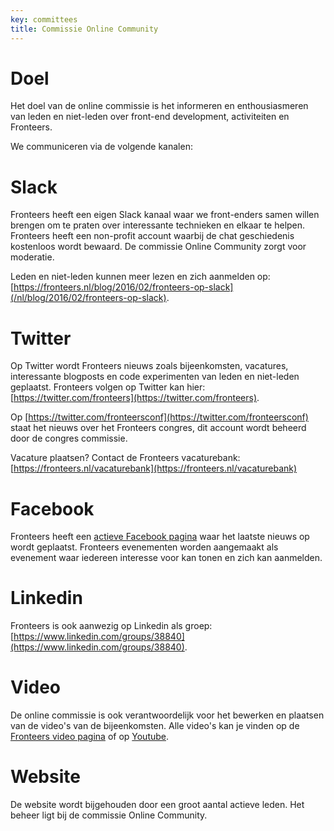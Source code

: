 ```yaml
---
key: committees
title: Commissie Online Community
---
```

# Doel

Het doel van de online commissie is het informeren en enthousiasmeren van leden en niet-leden over front-end development, activiteiten en Fronteers.

We communiceren via de volgende kanalen:

# Slack

Fronteers heeft een eigen Slack kanaal waar we front-enders samen willen brengen om te praten over interessante technieken en elkaar te helpen. Fronteers heeft een non-profit account waarbij de chat geschiedenis kostenloos wordt bewaard. De commissie Online Community zorgt voor moderatie.

Leden en niet-leden kunnen meer lezen en zich aanmelden op: [https://fronteers.nl/blog/2016/02/fronteers-op-slack](/nl/blog/2016/02/fronteers-op-slack).

# Twitter

Op Twitter wordt Fronteers nieuws zoals bijeenkomsten, vacatures, interessante blogposts en code experimenten van leden en niet-leden geplaatst. Fronteers volgen op Twitter kan hier: [https://twitter.com/fronteers](https://twitter.com/fronteers).

Op [https://twitter.com/fronteersconf](https://twitter.com/fronteersconf) staat het nieuws over het Fronteers congres, dit account wordt beheerd door de congres commissie.

Vacature plaatsen? Contact de Fronteers vacaturebank: [https://fronteers.nl/vacaturebank](https://fronteers.nl/vacaturebank)

# Facebook

Fronteers heeft een [actieve Facebook pagina](https://www.facebook.com/fronteers/) waar het laatste nieuws op wordt geplaatst. Fronteers evenementen worden aangemaakt als evenement waar iedereen interesse voor kan tonen en zich kan aanmelden.

# Linkedin

Fronteers is ook aanwezig op Linkedin als groep: [https://www.linkedin.com/groups/38840](https://www.linkedin.com/groups/38840).

# Video

De online commissie is ook verantwoordelijk voor het bewerken en plaatsen van de video's van de bijeenkomsten. 
Alle video's kan je vinden op de [Fronteers video pagina](/videos) of op [Youtube](https://www.youtube.com/channel/UCMqv5w33mm-CgjDV6VTBCTw).

# Website

De website wordt bijgehouden door een groot aantal actieve leden. Het beheer ligt bij de commissie Online Community.
